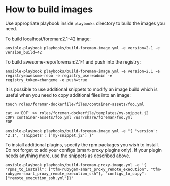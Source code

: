 # How to build images

Use appropriate playbook inside `playbooks` directory to build the images you need.

To build localhost/foreman:2.1-42 image:

```
ansible-playbook playbooks/build-foreman-image.yml -e version=2.1 -e version_build=42
```

To build awesome-repo/foreman:2.1-1 and push into the registry:

```
ansible-playbook playbooks/build-foreman-image.yml -e version=2.1 -e registry=awesome-repo -e registry_user=admin -e registry_token=changeme -e push=true
```

It is possible to use additional snippets to modify an image build which is useful when you need to copy additional files into an image:

```
touch roles/foreman-dockerfile/files/container-assets/foo.yml

cat <<'EOF' >> roles/foreman-dockerfile/templates/my-snippet.j2
COPY container-assets/foo.yml /usr/share/foreman/foo.yml
EOF

ansible-playbook playbooks/build-foreman-image.yml -e "{ 'version': '2.1', 'snippets': ['my-snippet.j2'] }"

```

To install additional plugins, specify the rpm packages you wish to install. Do not forget to add your configs (smart-proxy plugins only).
If your plugin needs anything more, use the snippets as described above.

```
ansible-playbook playbooks/build-foreman-proxy-image.yml -e '{ "rpms_to_install": ["tfm-rubygem-smart_proxy_remote_execution", "tfm-rubygem-smart_proxy_remote_execution_ssh"], "configs_to_copy": ["remote_execution_ssh.yml"]}'

```
